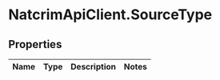# NatcrimApiClient.SourceType

## Properties

Name | Type | Description | Notes
------------ | ------------- | ------------- | -------------


